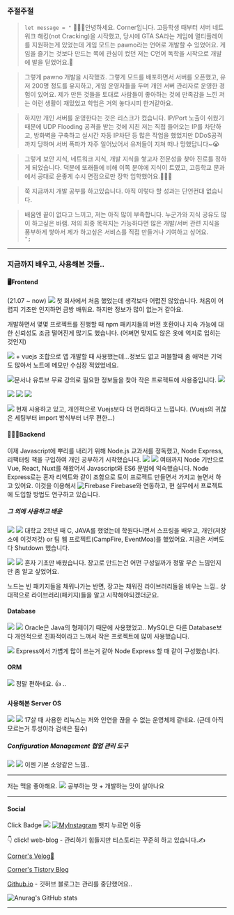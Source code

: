 

### 주절주절

>`let message = "`
 🙇🏻‍♂️안녕하세요. Corner입니다. 고등학생 때부터 서버 네트워크 해킹(not Cracking)을 시작했고, 
당시에 GTA SA라는 게임에 멀티플레이를 지원하는게 있었는데 게임 모드는 pawno라는 언어로 개발할 수 있었어요. 
게임을 즐기는 것보다 만드는 쪽에 관심이 컸던 저는 C언어 독학을 시작으로 개발에 발을 딛었어요.🦵 

>그렇게 pawno 개발을 시작했죠. 그렇게 모드를 배포하면서 서버를 오픈했고, 유저 200명 정도를 유지하고, 
게임 운영자들을 두며 개인 서버 관리자로 운영한 경험이 있어요.
제가 만든 것들을 토대로 사람들이 좋아하는 것에 만족감을 느낀 저는 이런 생활이 재밌었고 학업은 거의 놓다시피 한거같아요. 

>하지만 개인 서버를 운영한다는 것은 리스크가 컸습니다. IP/Port 노출이 쉬웠기 때문에 UDP Flooding 공격을 받는 것에 지친 저는 직접 들어오는 IP를 차단하고, 
방화벽을 구축하고 실시간 자동 IP차단 등 많은 작업을 했었지만 DDoS공격까지 당하며 서버 폭파가 자주 일어났어서 유저들이 지쳐 떠나 망했답니다~😭

>그렇게 보안 지식, 네트워크 지식, 개발 지식을 쌓고자 전문성을 찾아 진로를 정하게 되었습니다.
덕분에 또래들에 비해 이쪽 분야에 지식이 트였고, 고등학교 문과에서 공대로 운좋게 수시 면접으로만 장학 입학했어요.👨🏻‍🎓

>쭉 지금까지 개발 공부를 하고있습니다. 아직 이렇다 할 성과는 단언컨대 없습니다. 

>배움엔 끝이 없다고 느끼고, 저는 아직 많이 부족합니다. 누군가와 지식 공유도 많이 하고싶은 바램.
저의 최종 목적지는 가능하다면 많은 개발/서버 관련 지식을 풍부하게 쌓아서 제가 하고싶은 서비스를 직접 만들거나 기여하고 싶어요.  
> `";`


---



  ### 지금까지 배우고, 사용해본 것들..

  #### **🖥Frontend**

(21.07 ~ now) <img src="https://img.shields.io/badge/Vue.js-3DDC84?style=flat-square&logo=Vue.js&logoColor=white"/> 첫 회사에서 처음 했었는데 생각보다 어렵진 않았습니다. 처음이 어렵지 기초만 인지하면 금방 배워요. 하지만 정보가 많이 없는거 같아요. 

개발하면서 몇몇 프로젝트를 진행할 때 npm 패키지들의 버전 호환이나 지속 가능에 대한 신뢰성도 조금 떨어진게 많기도 했습니다. (어쩌면 맞지도 않은 옷에 억지로 입히는 것인지)

<img src="https://img.shields.io/badge/Ionic-white?style=flat&logo=Ionic&logoColor=3880FF"/> + vuejs 조합으로 앱 개발할 때 사용했는데...정보도 없고 퍼블할때 좀 애먹은 기억도 많아서 노트에 메모만 수십장 적었었네요.

 <img src="https://img.shields.io/badge/React-61DAFB?style=square&logo=React&logoColor=white"/>문서나 유튜브 무료 강의로 필요한 정보들을 찾아 작은 프로젝트에 사용중입니다.  <img src="https://img.shields.io/badge/Ant Design-white?style=flat&logo=Ant Design&logoColor=0170fe"/> 

<img src="https://img.shields.io/badge/HTML5-black?style=flat&logo=HTML5&logoColor=E34f26"/> <img src="https://img.shields.io/badge/CSS3-black?style=flat&logo=CSS3&logoColor=1572b6"/> <img src="https://img.shields.io/badge/JavaScript-black?style=flat&logo=JavaScript&logoColor=f7df1e"/> 



  <img src="https://img.shields.io/badge/NuxtJS-green?style=flat&logo=Nuxt.js&logoColor=000000"/> 현재 사용하고 있고, 개인적으로 Vuejs보다 더 편리하다고 느낍니다. (Vuejs의 귀찮은 세팅부터 import 방식부터 너무 편한...)

 

  #### **🧑🏻‍💻Backend**

이제 Javascript에 뿌리를 내리기 위해 Node.js 교과서를 정독했고, Node Express, 리팩터링 책을 구입하여 개인 공부하기 시작했습니다.  <img src="https://img.shields.io/badge/Node-Express-green?style=flat&logo=Express&logoColor=000000"/>  <img src="https://img.shields.io/badge/Node.js-339933?style=flat-square&logo=node.js&logoColor=white"/> 여태까지 Node 기반으로 Vue, React, Nuxt를 해왔어서 Javascript와 ES6 문법에 익숙했습니다. Node Express로는 혼자 리액트와 같이 조합으로 토이 프로젝트 만들면서 가지고 놀면서 하고 있어요. 이것을 이용해서 ![Firebase](https://img.shields.io/badge/firebase-%23039BE5.svg?style=for-the-badge&logo=firebase) Firebase와 연동하고, 현 실무에서 프로젝트에 도입할 방법도 연구하고 있습니다. 

#####   **그 외에 사용하고 배운**


<img src="https://img.shields.io/badge/Java-white?style=flat&logo=Java&logoColor=007396"/> <img src="https://img.shields.io/badge/Spring-black?style=flat&logo=Spring&logoColor=6db33f"/> 대학교 2학년 때 C, JAVA를 했었는데 학원다니면서 스프링을 배우고, 개인(저장소에 이것저것) or 팀 웹 프로젝트(CampFire, EventMoa)를 했었어요. 지금은 서버도 다 Shutdown 했습니다.



<img src="https://img.shields.io/badge/Python-e8eaf6?style=for-the-badge&logo=django&logoColor=3776ab"/> <img src="https://img.shields.io/badge/Django-092E20?style=for-the-badge&logo=django&logoColor=green"/> 혼자 기초만 배웠습니다. 장고로 만드는건 어떤 구성일까가 정말 무슨 느낌인지만 좀 알고 싶었어요. 

노드는 빈 패키지들을 채워나가는 반면, 장고는 채워진 라이브러리들을 비우는 느낌.. 상대적으로 라이브러리(패키지)들을 알고 시작해야되겠더군요.



####   **Database** 

  <img src="https://img.shields.io/badge/RDBMS-MySQL-4479a1?style=flat&logo=MySQL&logoColor=4479a1"/> <img src="https://img.shields.io/badge/RDBMS-Oracle-f80000?style=flat&logo=Oracle&logoColor=f80000"/>  Oracle은 Java의 형제이기 때문에 사용했었고.. MySQL은 다른 Database보다 개인적으로 친화적이라고 느껴서 작은 프로젝트에 많이 사용했습니다.

<img src="https://img.shields.io/badge/RDBMS-SQLite3-003b57?style=flat&logo=MySQL&logoColor=003b57"/> Express에서 가볍게 많이 쓰는거 같아 Node Express 할 때 같이 구성했습니다.



  #### ORM 

  <img src="https://img.shields.io/badge/Sequelize-52B0E7?style=for-the-badge&logo=Sequelize&logoColor=white"/> 정말 편하네요. 👍 ..  



  #### 사용해본 Server OS

 <img src="https://img.shields.io/badge/CentOS-white?style=flat&logo=CentOS&logoColor=262577"/> <img src="https://img.shields.io/badge/Linux-Ubuntu-e95420?style=flat&logo=Ubuntu&logoColor=e95420"/> 17살 때 사용한 리눅스는 저와 인연을 끊을 수 없는 운영체제 같네요. (근데 아직 모르는거 투성이라 검색은 필수)



  

  ##### Configuration Management  협업 관리 도구

  <img src="https://img.shields.io/badge/Git-black?style=flat&logo=Git&logoColor=f05032"/> <img src="https://img.shields.io/badge/Bitbucket-black?style=flat&logo=Bitbucket&logoColor=0052cc"/> 이젠 기본 소양같은 느낌..

---



저는 맥을 좋아해요. <img src="https://img.shields.io/badge/mac%20os-000000?style=for-the-badge&logo=apple&logoColor=white" /> 공부하는 맛 + 개발하는 맛이 살아나요

---

  #### **Social**

  

  Click Badge [![](https://img.shields.io/badge/GitHub-100000?style=for-the-badge&logo=github&logoColor=white)](https://github.com/eight-corner)  [![MyInstagram](https://img.shields.io/badge/Instagram-E4405F?style=for-the-badge&logo=instagram&logoColor=white)](https://instagram.com/kingrlgns/) 뱃지 누르면 이동

  

  👇 click! web-blog - 관리하기 힘들지만 티스토리는 꾸준히 하고 있습니다.✍️

  [Corner's Velog🌱](https://velog.io/@corner3499)

  [Corner's Tistory Blog](https://iu-corner.tistory.com)

  [Github.io](https://eight-corner.github.io) - 깃허브 블로그는 관리를 중단했어요.. 



  

![Anurag's GitHub stats](https://github-readme-stats.vercel.app/api?username=Eight-Corner&show_icons=true&theme=tokyonight)

---
